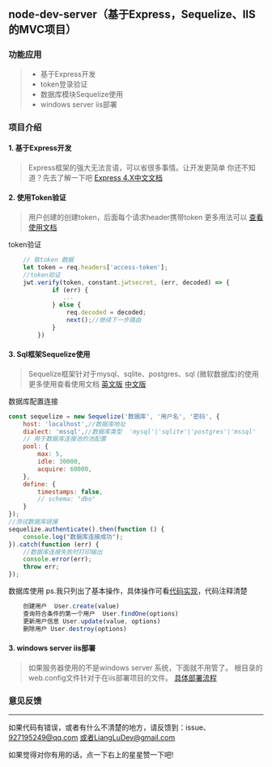 ## node-dev-server（基于Express，Sequelize、IIS的MVC项目）
### 功能应用
> - 基于Express开发
> - token登录验证
> - 数据库模块Sequelize使用
> - windows server iis部署

### 项目介绍
#### 1. 基于Express开发
> Express框架的强大无法言语，可以省很多事情。让开发更简单
> 你还不知道？先去了解一下吧 [Express 4.X中文文档](http://www.expressjs.com.cn/4x/api.html)
 
#### 2. 使用Token验证
> 用户创建的创建token，后面每个请求header携带token
> 更多用法可以 [查看使用文档](https://github.com/auth0/node-jsonwebtoken)



 token验证
```javascript
    // 取token 数据 
    let token = req.headers['access-token'];
    //token验证
    jwt.verify(token, constant.jwtsecret, (err, decoded) => {
            if (err) {
               ...
            } else {
                req.decoded = decoded;
                next();//继续下一步路由
            }
        })

```
#### 3. Sql框架Sequelize使用
> Sequelize框架针对于mysql、sqlite、postgres、sql (微软数据库)的使用
> 更多使用查看使用文档 [英文版](http://docs.sequelizejs.com/) [中文版](https://demopark.github.io/sequelize-docs-Zh-CN/)

数据库配置连接
```javascript
const sequelize = new Sequelize('数据库', '用户名', '密码', {
    host: 'localhost',//数据库地址
    dialect: 'mssql',//数据库类型  'mysql'|'sqlite'|'postgres'|'mssql'
    // 用于数据库连接池的池配置
    pool: {
        max: 5,
        idle: 30000,
        acquire: 60000,
    },
    define: {
        timestamps: false,
        // schema: "dbo"
    }
});
//测试数据库链接
sequelize.authenticate().then(function () {
    console.log("数据库连接成功");
}).catch(function (err) {
    //数据库连接失败时打印输出
    console.error(err);
    throw err;
});
```
数据库使用
ps.我只列出了基本操作，具体操作可看[代码实现](https://github.com/LiangLuDev/node-dev-server/blob/e97bc617bb60c20fcc6c12f72a3028a052cddb74/models/user/user.js)，代码注释清楚
``` javascript
    创建用户  User.create(value)
	查询符合条件的第一个用户  User.findOne(options)
    更新用户信息 User.update(value, options)
    删除用户 User.destroy(options)
```

#### 3. windows server iis部署 
> 如果服务器使用的不是windows server 系统，下面就不用管了。
> 根目录的web.config文件针对于在iis部署项目的文件。
> [具体部署流程](https://www.cnblogs.com/aieceo/p/7906640.html)



### 意见反馈
----------

如果代码有错误，或者有什么不清楚的地方，请反馈到：issue、927195249@qq.com 或者LiangLuDev@gmail.com

如果觉得对你有用的话，点一下右上的星星赞一下吧!